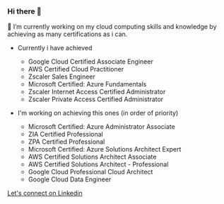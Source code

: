 ### Hi there 👋 

🔭 I’m currently working on my cloud computing skills and knowledge by achieving as many certifications as i can.
- Currently i have achieved
  - Google Cloud Certified Associate Engineer
  - AWS Certified Cloud Practitioner
  - Zscaler Sales Engineer
  - Microsoft Certified: Azure Fundamentals
  - Zscaler Internet Access Certified Administrator
  - Zscaler Private Access Certified Administrator
  
- I'm working on achieving this ones (in order of priority)
  - Microsoft Certified: Azure Administrator Associate
  - ZIA Certified Professional
  - ZPA Certified Professional
  - Microsoft Certified: Azure Solutions Architect Expert
  - AWS Certified Solutions Architect Associate
  - AWS Certified Solutions Architect - Professional
  - Google Cloud Professional Cloud Architect
  - Google Cloud Data Engineer

[ Let's connect on  Linkedin ](https://www.linkedin.com/in/peterkariukimutuura/) 




<!--
**peterkariukimutuura/peterkariukimutuura** is a ✨ _special_ ✨ repository because its `README.md` (this file) appears on your GitHub profile.

Here are some ideas to get you started:

- 🔭 I’m currently working on ...
- 🌱 I’m currently learning ...
- 👯 I’m looking to collaborate on ...
- 🤔 I’m looking for help with ...
- 💬 Ask me about ...
- 📫 How to reach me: ...
- 😄 Pronouns: ...
- ⚡ Fun fact: ...
-->
